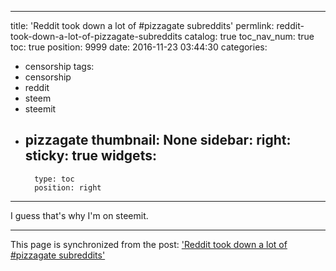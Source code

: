 
---
title: 'Reddit took down a lot of #pizzagate subreddits'
permlink: reddit-took-down-a-lot-of-pizzagate-subreddits
catalog: true
toc_nav_num: true
toc: true
position: 9999
date: 2016-11-23 03:44:30
categories:
- censorship
tags:
- censorship
- reddit
- steem
- steemit
- pizzagate
thumbnail: None
sidebar:
    right:
        sticky: true
widgets:
    -
        type: toc
        position: right
---


<html>
<p>I guess that's why I'm on steemit.</p>
</html>

- - -

This page is synchronized from the post: ['Reddit took down a lot of #pizzagate subreddits'](https://steemit.com/@aggroed/reddit-took-down-a-lot-of-pizzagate-subreddits)
